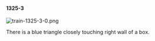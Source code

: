 #### 1325-3
![train-1325-3-0.png](https://github.com/lil-lab/nlvr/raw/master/nlvr/train/images/67/train-1325-3-0.png "train-1325-3-0.png")

There is a blue triangle closely touching right wall of a box.